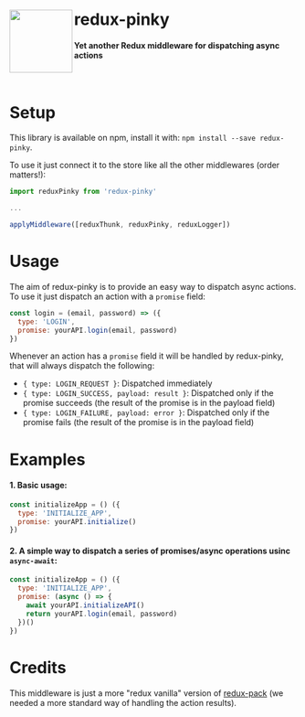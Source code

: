 # redux-pinky <img src="http://vignette3.wikia.nocookie.net/pacman/images/1/1f/PinkyNew.png/revision/latest?cb=20160603182431" width="110" align="left">
#### Yet another Redux middleware for dispatching async actions
<br/>

# Setup
This library is available on npm, install it with: `npm install --save redux-pinky`.

To use it just connect it to the store like all the other middlewares (order matters!):
```javascript
import reduxPinky from 'redux-pinky'

...

applyMiddleware([reduxThunk, reduxPinky, reduxLogger])
```

# Usage
The aim of redux-pinky is to provide an easy way to dispatch async actions.  
To use it just dispatch an action with a `promise` field:  
```javascript
const login = (email, password) => ({
  type: 'LOGIN',
  promise: yourAPI.login(email, password)
})
```

Whenever an action has a `promise` field it will be handled by redux-pinky, that will always dispatch the following:
- `{ type: LOGIN_REQUEST }`: Dispatched immediately
- `{ type: LOGIN_SUCCESS, payload: result }`: Dispatched only if the promise succeeds (the result of the promise is in the payload field)
- `{ type: LOGIN_FAILURE, payload: error }`: Dispatched only if the promise fails (the result of the promise is in the payload field)

# Examples
#### 1. Basic usage:
```javascript
const initializeApp = () ({
  type: 'INITIALIZE_APP',
  promise: yourAPI.initialize()
})
```
#### 2. A simple way to dispatch a series of promises/async operations usinc `async-await`:
```javascript
const initializeApp = () ({
  type: 'INITIALIZE_APP',
  promise: (async () => {
    await yourAPI.initializeAPI()
    return yourAPI.login(email, password)
  })()
})
```

# Credits
This middleware is just a more "redux vanilla" version of [redux-pack](https://github.com/lelandrichardson/redux-pack) (we needed a more standard way of handling the action results).
